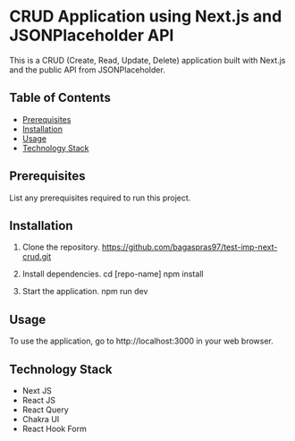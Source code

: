 # CRUD Application using Next.js and JSONPlaceholder API

This is a CRUD (Create, Read, Update, Delete) application built with Next.js and the public API from JSONPlaceholder.

## Table of Contents

- [Prerequisites](#prerequisites)
- [Installation](#installation)
- [Usage](#usage)
- [Technology Stack](#technology-stack)

## Prerequisites

List any prerequisites required to run this project.

## Installation

1. Clone the repository.
https://github.com/bagaspras97/test-imp-next-crud.git

2. Install dependencies.
cd [repo-name]
npm install

3. Start the application.
npm run dev

## Usage
To use the application, go to http://localhost:3000 in your web browser.

## Technology Stack
- Next JS
- React JS
- React Query
- Chakra UI
- React Hook Form
